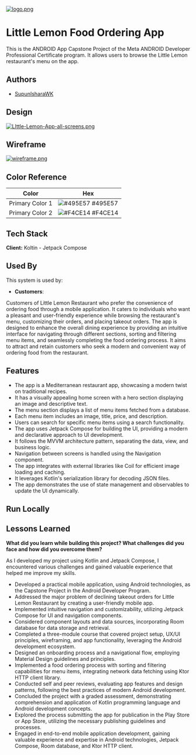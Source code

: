 [![logo.png](https://i.postimg.cc/K8TgbQs8/logo.png)](https://postimg.cc/DS2zdQT9)
# Little Lemon Food Ordering App

This is the ANDROID App Capstone Project of the Meta ANDROID Developer Professional Certificate program. It allows users to browse the Little Lemon restaurant's menu on the app.


## Authors

- [SupunIsharaWK](https://github.com/SupunIsharaWK)



## Design

[![LIttle-Lemon-App-all-screens.png](https://i.postimg.cc/TPXQvK0B/LIttle-Lemon-App-all-screens.png)](https://postimg.cc/Mnd1yKhY)

## Wireframe


[![wireframe.png](https://i.postimg.cc/2SnFGzYG/wireframe.png)](https://postimg.cc/NKfHfv52)
## Color Reference

| Color             | Hex                                                                |
| ----------------- | ------------------------------------------------------------------ |
| Primary Color 1 | ![#495E57](https://via.placeholder.com/10/495E57?text=+) #495E57 |
| Primary Color 2 | ![#F4CE14](https://via.placeholder.com/10/F4CE14?text=+) #F4CE14 |



## Tech Stack

**Client:** Koltin - Jetpack Compose



## Used By

This system is used by:

- **Customers**:

Customers of Little Lemon Restaurant who prefer the convenience of ordering food through a mobile application. It caters to individuals who want a pleasant and user-friendly experience while browsing the restaurant's menu, customizing their orders, and placing takeout orders. The app is designed to enhance the overall dining experience by providing an intuitive interface for navigating through different sections, sorting and filtering menu items, and seamlessly completing the food ordering process. It aims to attract and retain customers who seek a modern and convenient way of ordering food from the restaurant.


## Features

- The app is a Mediterranean restaurant app, showcasing a modern twist on traditional recipes.
- It has a visually appealing home screen with a hero section displaying an image and descriptive text.
- The menu section displays a list of menu items fetched from a database.
- Each menu item includes an image, title, price, and description.
- Users can search for specific menu items using a search functionality.
- The app uses Jetpack Compose for building the UI, providing a modern and declarative approach to UI development.
- It follows the MVVM architecture pattern, separating the data, view, and business logic.
- Navigation between screens is handled using the Navigation component.
- The app integrates with external libraries like Coil for efficient image loading and caching.
- It leverages Kotlin's serialization library for decoding JSON files.
- The app demonstrates the use of state management and observables to update the UI dynamically.
## Run Locally

## Lessons Learned
**What did you learn while building this project? What challenges did you face and how did you overcome them?**

As I developed my project using Kotlin and Jetpack Compose, I encountered various challenges and gained valuable experience that helped me improve my skills. 

- Developed a practical mobile application, using Android technologies, as the Capstone Project in the Android Developer Program.
- Addressed the major problem of declining takeout orders for Little Lemon Restaurant by creating a user-friendly mobile app.
- Implemented intuitive navigation and customizability, utilizing Jetpack Compose for UI and navigation components.
- Considered component layouts and data sources, incorporating Room database for data storage and retrieval.
- Completed a three-module course that covered project setup, UX/UI principles, wireframing, and app functionality, leveraging the Android development ecosystem.
- Designed an onboarding process and a navigational flow, employing Material Design guidelines and principles.
- Implemented a food ordering process with sorting and filtering capabilities for menu items, integrating network data fetching using Ktor HTTP client library.
- Conducted self and peer reviews, evaluating app features and design patterns, following the best practices of modern Android development.
- Concluded the project with a graded assessment, demonstrating comprehension and application of Kotlin programming language and Android development concepts.
- Explored the process submitting the app for publication in the Play Store or App Store, utilizing the necessary publishing guidelines and processes.
- Engaged in end-to-end mobile application development, gaining valuable experience and expertise in Android technologies, Jetpack Compose, Room database, and Ktor HTTP client.
